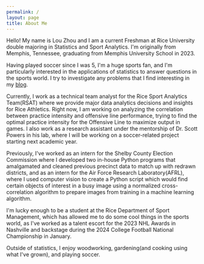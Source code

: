 ```yaml
---
permalink: /
layout: page
title: About Me
---
```


Hello! My name is Lou Zhou and I am a current Freshman at Rice University double majoring in Statistics and Sport Analytics. I'm originally from Memphis, Tennessee, graduating from Memphis University School in 2023.

Having played soccer since I was 5, I'm a huge sports fan, and I'm particularly interested in the applications of statistics to answer questions in the sports world. I try to investigate any problems that I find interesting in my [blog](blog.md).

Currently, I work as a technical team analyst for the Rice Sport Analytics Team(RSAT) where we provide major data analytics decisions and insights for Rice Athletics. Right now, I am working on analyzing the correlation between practice intensity and offensive line performance, trying to find the optimal practice intensity for the Offensive Line to maximize output in games. I also work as a research assistant under the mentorship of Dr. Scott Powers in his lab, where I will be working on a soccer-related project starting next academic year.

Previously, I've worked as an intern for the Shelby County Election Commission where I developed two in-house Python programs that amalgamated and cleaned previous precinct data to match up with redrawn districts, and as an intern for the Air Force Research Laboratory(AFRL), where I used computer vision to create a Python script which would find certain objects of interest in a busy image using a normalized cross-correlation algorithm to prepare images from training in a machine learning algorithm.

I'm lucky enough to be a student at the Rice Department of Sport Management, which has allowed me to do some cool things in the sports world, as I've worked as a talent escort for the 2023 NHL Awards in Nashville and backstage during the 2024 College Football National Championship in January.

Outside of statistics, I enjoy woodworking, gardening(and cooking using what I've grown), and playing soccer.


